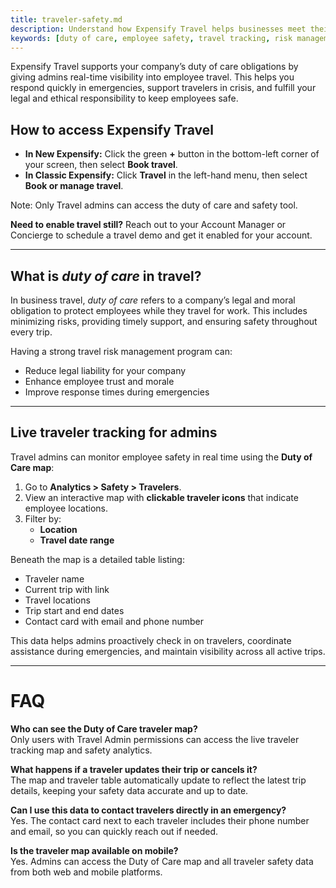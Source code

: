 ```yaml
---
title: traveler-safety.md
description: Understand how Expensify Travel helps businesses meet their duty of care obligations by tracking employee travel and supporting traveler safety.
keywords: [duty of care, employee safety, travel tracking, risk management, travel map]
---
```


Expensify Travel supports your company’s duty of care obligations by giving admins real-time visibility into employee travel. This helps you respond quickly in emergencies, support travelers in crisis, and fulfill your legal and ethical responsibility to keep employees safe.

## How to access Expensify Travel

- **In New Expensify:** Click the green **+** button in the bottom-left corner of your screen, then select **Book travel**.
- **In Classic Expensify:** Click **Travel** in the left-hand menu, then select **Book or manage travel**.

Note: Only Travel admins can access the duty of care and safety tool.

**Need to enable travel still?** Reach out to your Account Manager or Concierge to schedule a travel demo and get it enabled for your account.

---

## What is _duty of care_ in travel?

In business travel, *duty of care* refers to a company’s legal and moral obligation to protect employees while they travel for work. This includes minimizing risks, providing timely support, and ensuring safety throughout every trip.

Having a strong travel risk management program can:
- Reduce legal liability for your company
- Enhance employee trust and morale
- Improve response times during emergencies

---

## Live traveler tracking for admins

Travel admins can monitor employee safety in real time using the **Duty of Care map**:
1. Go to **Analytics > Safety > Travelers**.
2. View an interactive map with **clickable traveler icons** that indicate employee locations.
3. Filter by:
   - **Location**
   - **Travel date range**

Beneath the map is a detailed table listing:
- Traveler name
- Current trip with link
- Travel locations
- Trip start and end dates
- Contact card with email and phone number

This data helps admins proactively check in on travelers, coordinate assistance during emergencies, and maintain visibility across all active trips.

---

# FAQ

**Who can see the Duty of Care traveler map?**  
Only users with Travel Admin permissions can access the live traveler tracking map and safety analytics.

**What happens if a traveler updates their trip or cancels it?**  
The map and traveler table automatically update to reflect the latest trip details, keeping your safety data accurate and up to date.

**Can I use this data to contact travelers directly in an emergency?**  
Yes. The contact card next to each traveler includes their phone number and email, so you can quickly reach out if needed.

**Is the traveler map available on mobile?**  
Yes. Admins can access the Duty of Care map and all traveler safety data from both web and mobile platforms.

